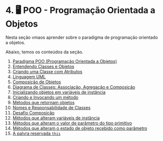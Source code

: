 # 4. 🖥️ POO - Programação Orientada a Objetos

Nesta seção vmaos aprender sobre o paradigma de programação orientado a objetos.

Abaixo, temos os conteúdos da seção.

1. [Paradigma POO (Programação Orientada a Objetos)](./01-paradigma-poo/README.md)
2. [Entendendo Classes e Objetos](./02-classes-e-objetos/README.md)
3. [Criando uma Classe com Atributos](./03-criando-classe-com-atributos/README.md)
4. [Linguagem UML](./04-linguagem-UML/README.md)
5. [Composição de Objetos](./05-composicao-objetos/README.md)
6. [Diagrama de Classes: Associação, Agregação e Composição](./06-UML-class-diagrams/README.md)
7. [Inicializando objetos em variáveis de instância](./07-objetos-variaveis-instancia/README.md)
8. [Criando e Invocando um método](./08-metodos/README.md)
9. [Métodos que retornam objetos](./09-metodos-que-retornam-objetos/README.md)
10. [Nomes e Responsabilidade de Classes](./10-nome-responsabilidade-classes/README.md)
11. [Desafio Composição](./11-desafio-composicao-objetos/README.md)
12. [Métodos que alteram variáveis de instância](./12-metodos-alteram-variaveis-instancia/README.md)
13. [Métodos que alteram o valor de parâmetro do tipo primitivo](./13-metodos-alteram-valor-primitivo/README.md)
14. [Métodos que alteram o estado de objeto recebido como parâmetro](./14-metodos-alteram-estado-objeto/README.md)
15. [A palvra reservada `this`](./15-palavra-chave-this/README.md)
